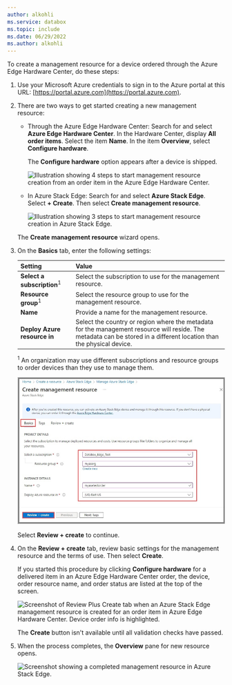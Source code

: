 ```yaml
---
author: alkohli
ms.service: databox  
ms.topic: include
ms.date: 06/29/2022
ms.author: alkohli
---
```


To create a management resource for a device ordered through the Azure Edge Hardware Center, do these steps:

1. Use your Microsoft Azure credentials to sign in to the Azure portal at this URL: [https://portal.azure.com](https://portal.azure.com).

1. There are two ways to get started creating a new management resource:

    - Through the Azure Edge Hardware Center: Search for and select **Azure Edge Hardware Center**. In the Hardware Center, display **All order items**. Select the item **Name**. In the item **Overview**, select **Configure hardware**.
    
       The **Configure hardware** option appears after a device is shipped. 

       ![Illustration showing 4 steps to start management resource creation from an order item in the Azure Edge Hardware Center.](media/azure-edge-hardware-center-create-management-resource/create-management-resource-01-a.png#lightbox) 
    
    - In Azure Stack Edge: Search for and select **Azure Stack Edge**. Select **+ Create**. Then select **Create management resource**.
    
       ![Illustration showing 3 steps to start management resource creation in Azure Stack Edge.](media/azure-edge-hardware-center-create-management-resource/create-management-resource-01-b.png#lightbox) 

    The **Create management resource** wizard opens.

1. On the **Basics** tab, enter the following settings:

    |Setting                                  |Value                                                                                       |
    |-----------------------------------------|--------------------------------------------------------------------------------------------|
    |**Select a subscription**<sup>1</sup>    |Select the subscription to use for the management resource.                                 |
    |**Resource group**<sup>1</sup>           |Select the resource group to use for the management resource. |
    |**Name**                                 |Provide a name for the management resource.                                                 |
    |**Deploy Azure resource in**             |Select the country or region where the metadata for the management resource will reside. The metadata can be stored in a different location than the physical device. |     

    <sup>1</sup> An organization may use different subscriptions and resource groups to order devices than they use to manage them.

    ![Screenshot of the Basics tab for Create Management Resource. The Basics tab, options, and Review Plus Create button are highlighted.](media/azure-edge-hardware-center-create-management-resource/create-management-resource-02.png)

    Select **Review + create** to continue.

1. On the **Review + create** tab, review basic settings for the management resource and the terms of use. Then select **Create**.

    If you started this procedure by clicking **Configure hardware** for a delivered item in an Azure Edge Hardware Center order, the device, order resource name, and order status are listed at the top of the screen. 

      ![Screenshot of Review Plus Create tab when an Azure Stack Edge management resource is created for an order item in Azure Edge Hardware Center. Device order info is highlighted.](media/azure-edge-hardware-center-create-management-resource/create-management-resource-03.png)

    The **Create** button isn't available until all validation checks have passed.

1. When the process completes, the **Overview** pane for new resource opens.

    ![Screenshot showing a completed management resource in Azure Stack Edge.](media/azure-edge-hardware-center-create-management-resource/create-management-resource-05\.png) 
